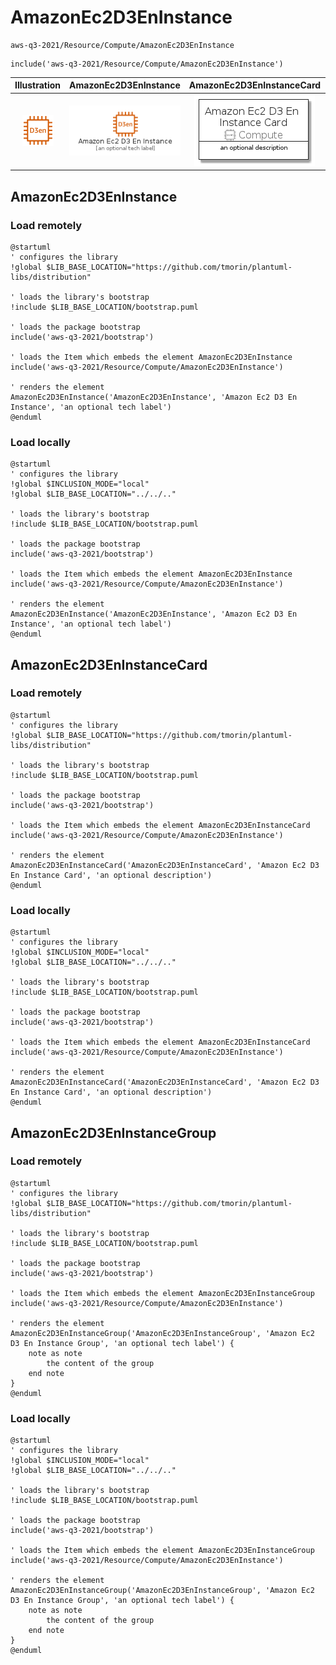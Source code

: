 # AmazonEc2D3EnInstance


```text
aws-q3-2021/Resource/Compute/AmazonEc2D3EnInstance
```

```text
include('aws-q3-2021/Resource/Compute/AmazonEc2D3EnInstance')
```



| Illustration | AmazonEc2D3EnInstance | AmazonEc2D3EnInstanceCard | AmazonEc2D3EnInstanceGroup |
| :---: | :---: | :---: | :---: |
| ![illustration for Illustration](../../../aws-q3-2021/Resource/Compute/AmazonEc2D3EnInstance.png) | ![illustration for AmazonEc2D3EnInstance](../../../aws-q3-2021/Resource/Compute/AmazonEc2D3EnInstance.Local.png) | ![illustration for AmazonEc2D3EnInstanceCard](../../../aws-q3-2021/Resource/Compute/AmazonEc2D3EnInstanceCard.Local.png) | ![illustration for AmazonEc2D3EnInstanceGroup](../../../aws-q3-2021/Resource/Compute/AmazonEc2D3EnInstanceGroup.Local.png) |




## AmazonEc2D3EnInstance

### Load remotely
```plantuml
@startuml
' configures the library
!global $LIB_BASE_LOCATION="https://github.com/tmorin/plantuml-libs/distribution"

' loads the library's bootstrap
!include $LIB_BASE_LOCATION/bootstrap.puml

' loads the package bootstrap
include('aws-q3-2021/bootstrap')

' loads the Item which embeds the element AmazonEc2D3EnInstance
include('aws-q3-2021/Resource/Compute/AmazonEc2D3EnInstance')

' renders the element
AmazonEc2D3EnInstance('AmazonEc2D3EnInstance', 'Amazon Ec2 D3 En Instance', 'an optional tech label')
@enduml
```

### Load locally
```plantuml
@startuml
' configures the library
!global $INCLUSION_MODE="local"
!global $LIB_BASE_LOCATION="../../.."

' loads the library's bootstrap
!include $LIB_BASE_LOCATION/bootstrap.puml

' loads the package bootstrap
include('aws-q3-2021/bootstrap')

' loads the Item which embeds the element AmazonEc2D3EnInstance
include('aws-q3-2021/Resource/Compute/AmazonEc2D3EnInstance')

' renders the element
AmazonEc2D3EnInstance('AmazonEc2D3EnInstance', 'Amazon Ec2 D3 En Instance', 'an optional tech label')
@enduml
```

## AmazonEc2D3EnInstanceCard

### Load remotely
```plantuml
@startuml
' configures the library
!global $LIB_BASE_LOCATION="https://github.com/tmorin/plantuml-libs/distribution"

' loads the library's bootstrap
!include $LIB_BASE_LOCATION/bootstrap.puml

' loads the package bootstrap
include('aws-q3-2021/bootstrap')

' loads the Item which embeds the element AmazonEc2D3EnInstanceCard
include('aws-q3-2021/Resource/Compute/AmazonEc2D3EnInstance')

' renders the element
AmazonEc2D3EnInstanceCard('AmazonEc2D3EnInstanceCard', 'Amazon Ec2 D3 En Instance Card', 'an optional description')
@enduml
```

### Load locally
```plantuml
@startuml
' configures the library
!global $INCLUSION_MODE="local"
!global $LIB_BASE_LOCATION="../../.."

' loads the library's bootstrap
!include $LIB_BASE_LOCATION/bootstrap.puml

' loads the package bootstrap
include('aws-q3-2021/bootstrap')

' loads the Item which embeds the element AmazonEc2D3EnInstanceCard
include('aws-q3-2021/Resource/Compute/AmazonEc2D3EnInstance')

' renders the element
AmazonEc2D3EnInstanceCard('AmazonEc2D3EnInstanceCard', 'Amazon Ec2 D3 En Instance Card', 'an optional description')
@enduml
```

## AmazonEc2D3EnInstanceGroup

### Load remotely
```plantuml
@startuml
' configures the library
!global $LIB_BASE_LOCATION="https://github.com/tmorin/plantuml-libs/distribution"

' loads the library's bootstrap
!include $LIB_BASE_LOCATION/bootstrap.puml

' loads the package bootstrap
include('aws-q3-2021/bootstrap')

' loads the Item which embeds the element AmazonEc2D3EnInstanceGroup
include('aws-q3-2021/Resource/Compute/AmazonEc2D3EnInstance')

' renders the element
AmazonEc2D3EnInstanceGroup('AmazonEc2D3EnInstanceGroup', 'Amazon Ec2 D3 En Instance Group', 'an optional tech label') {
    note as note
        the content of the group
    end note
}
@enduml
```

### Load locally
```plantuml
@startuml
' configures the library
!global $INCLUSION_MODE="local"
!global $LIB_BASE_LOCATION="../../.."

' loads the library's bootstrap
!include $LIB_BASE_LOCATION/bootstrap.puml

' loads the package bootstrap
include('aws-q3-2021/bootstrap')

' loads the Item which embeds the element AmazonEc2D3EnInstanceGroup
include('aws-q3-2021/Resource/Compute/AmazonEc2D3EnInstance')

' renders the element
AmazonEc2D3EnInstanceGroup('AmazonEc2D3EnInstanceGroup', 'Amazon Ec2 D3 En Instance Group', 'an optional tech label') {
    note as note
        the content of the group
    end note
}
@enduml
```

